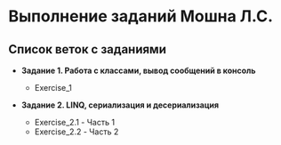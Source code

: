 # Выполнение заданий Мошна Л.С.

## Список веток с заданиями
- **Задание 1. Работа с классами, вывод сообщений в консоль**
  - Exercise_1

- **Задание 2. LINQ, сериализация и десериализация**
  - Exercise_2.1 - Часть 1
  - Exercise_2.2 - Часть 2
